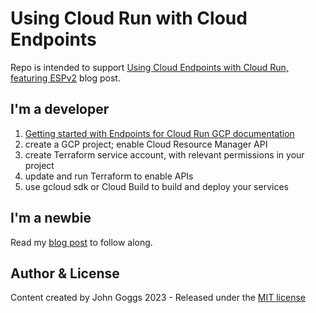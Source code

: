 # Using Cloud Run with Cloud Endpoints

Repo is intended to support <a href="https://j.gog.gs/2020/07/using-cloud-endpoints-with-cloud-run/" target="_blank">Using Cloud Endpoints with Cloud Run, featuring ESPv2</a> blog post.

## I'm a developer

 1. <a href="https://cloud.google.com/endpoints/docs/openapi/get-started-cloud-run" target="_blank">Getting started with Endpoints for Cloud Run GCP documentation</a>
 2. create a GCP project; enable Cloud Resource Manager API
 3. create Terraform service account, with relevant permissions in your project
 4. update and run Terraform to enable APIs
 5. use gcloud sdk or Cloud Build to build and deploy your services

## I'm a newbie

Read my <a href="https://j.gog.gs/2020/07/using-cloud-endpoints-with-cloud-run/" target="_blank">blog post</a> to follow along.

## Author & License

Content created by John Goggs 2023 - Released under the [MIT license](LICENSE)
